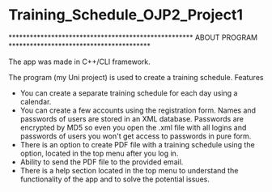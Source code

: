 # Training_Schedule_OJP2_Project1
**************************************************** ABOUT PROGRAM ****************************************

The app was made in C++/CLI framework.

The program (my Uni project) is used to create a training schedule.
Features
- You can create a separate training schedule for each day using a calendar. 
- You can create a few accounts using the registration form. Names and passwords of users are stored in an XML database. Passwords are encrypted by MD5 so even you open the .xml file with all logins and passwords of users you won't get access to passwords in pure form. 
- There is an option to create PDF file with a training schedule using the option, located in the top menu after you log in. 
- Ability to send the PDF file to the provided email. 
- There is a help section located in the top menu to understand the functionality of the app and to solve the potential issues.

